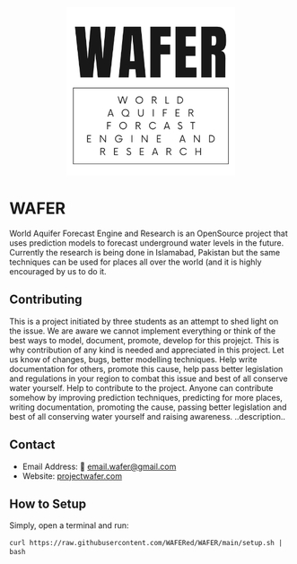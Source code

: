 <p align="center">
  <img width="300" height="300" src="https://raw.githubusercontent.com/WAFERed/WAFER/main/.resources/WAFER.png">
</p>

# WAFER
World Aquifer Forecast Engine and Research is an OpenSource project that uses prediction models to forecast underground water levels in the future. Currently the research is being done in Islamabad, Pakistan but the same techniques can be used for places all over the world (and it is highly encouraged by us to do it.


## Contributing
This is a project initiated by three students as an attempt to shed light on the issue. We are aware we cannot implement everything or think of the best ways to model, document, promote, develop for this projejct. This is why contribution of any kind is needed and appreciated in this project. Let us know of changes, bugs, better modelling techniques. Help write documentation for others, promote this cause, help pass better legislation and regulations in your region to combat this issue and best of all conserve water yourself.
Help to contribute to the project.
Anyone can contribute somehow by improving prediction techniques, predicting for more places, writing documentation, promoting the cause, passing better legislation and best of all conserving water yourself and raising awareness.
..description..

## Contact
- Email Address: :email: <a href = "mailto: email.wafer@gmail.com">email.wafer@gmail.com</a>
- Website: [projectwafer.com](https://www.projejctwafer.com) 

## How to Setup
Simply, open a terminal and run:
```console
curl https://raw.githubusercontent.com/WAFERed/WAFER/main/setup.sh | bash
```
